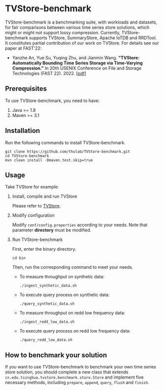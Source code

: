 # TVStore-benchmark

TVStore-benchmark is a benchmarking suite, with workloads and datasets, for fair comparisons between various time series store solutions, which might or might not support lossy compression. Currently, TVStore-benchmark supports TVStore, SummaryStore, Apache IoTDB and RRDTool. It constitutes partial contribution of our work on TVStore. For details see our paper at FAST'22:

* Yanzhe An, Yue Su, Yuqing Zhu, and Jianmin Wang. **"TVStore: Automatically Bounding Time Series Storage via Time-Varying Compression."** In 20th USENIX Conference on File and Storage Technologies (FAST 22). 2022. [[pdf](https://www.usenix.org/conference/fast22/technical-sessions)]  

## Prerequisites

To use TVStore-benchmark, you need to have:
1. Java >= 1.8
2. Maven >= 3.1

## Installation

Run the following commands to install TVStore-benchmark.

```
git clone https://github.com/thulab/TVStore-benchmark.git
cd TVStore-benchmark
mvn clean install -Dmaven.test.skip=true
```

## Usage

Take TVStore for example:

1. Install, compile and run TVStore

    Please refer to [TVStore](https://github.com/thulab/TVStore).

2. Modify configuration 

   Modify `conf/config.properties` according to your needs. Note that parameter **directory** must be modified.

3. Run TVStore-benchmark

   First, enter the binary directory.

    ```
    cd bin
    ```

   Then, run the corresponding command to meet your needs. 

   - To measure throughput on synthetic data:

     ```
     ./ingest_synthetic_data.sh
     ```

   - To execute query process on synthetic data:

     ```
     ./query_synthetic_data.sh
     ```

   - To measure throughput on redd low frequency data:

     ```
     ./ingest_redd_low_data.sh
     ```

   - To execute query process on redd low frequency data:

     ```
     ./query_redd_low_data.sh
     ```

## How to benchmark your solution

If you want to use TVStore-benchmark to benchmark your own time series store solution, you should complete 
a new class that extends `cn.edu.tsinghua.tvstore.benchmark.store.Store` and implement five necessary 
methods, including `prepare`, `append`, `query`, `flush` and `finish`.
